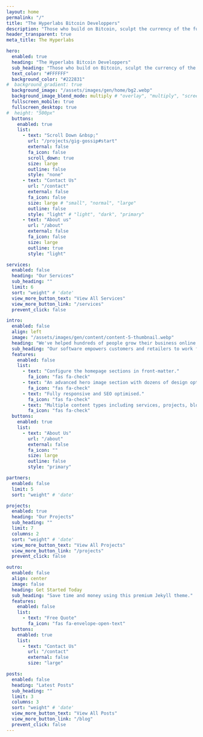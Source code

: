 ```yaml
---
layout: home
permalink: "/"
title: "The Hyperlabs Bitcoin Developpers"
description: "Those who build on Bitcoin, sculpt the currency of the future. We are the builders."
header_transparent: true
meta_title: The Hyperlabs

hero:
  enabled: true
  heading: "The Hyperlabs Bitcoin Developpers"
  sub_heading: "Those who build on Bitcoin, sculpt the currency of the future. <br/> Join us."
  text_color: "#FFFFFF"
  background_color: "#222831"
#  background_gradient: true
  background_image: "/assets/images/gen/home/bg2.webp"
  background_image_blend_mode: multiply # "overlay", "multiply", "screen"
  fullscreen_mobile: true
  fullscreen_desktop: true
#  height: "500px"
  buttons:
    enabled: true
    list:
      - text: "Scroll Down &nbsp;"
        url: "/projects/gig-gossip#start"
        external: false
        fa_icon: false
        scroll_down: true
        size: large
        outline: false
        style: "none"
      - text: "Contact Us"
        url: "/contact"
        external: false
        fa_icon: false
        size: large # "small", "normal", "large"
        outline: false
        style: "light" # "light", "dark", "primary"
      - text: "About us"
        url: "/about"
        external: false
        fa_icon: false
        size: large
        outline: true
        style: "light"

services:
  enabled: false
  heading: "Our Services"
  sub_heading: ""
  limit: 6
  sort: "weight" # 'date'
  view_more_button_text: "View All Services"
  view_more_button_link: "/services"
  prevent_click: false

intro:
  enabled: false
  align: left
  image: "/assets/images/gen/content/content-5-thumbnail.webp"
  heading: "We've helped hundreds of people grow their business online."
  sub_heading: "Our software empowers customers and retailers to work from anywhere in the world, on the go, or at home."
  features:
    enabled: false
    list:
      - text: "Configure the homepage sections in front-matter."
        fa_icon: "fas fa-check"
      - text: "An advanced hero image section with dozens of design options."
        fa_icon: "fas fa-check"
      - text: "Fully responsive and SEO optimised."
        fa_icon: "fas fa-check"
      - text: "Multiple content types including services, projects, blog and more."
        fa_icon: "fas fa-check"
  buttons:
    enabled: true
    list:
      - text: "About Us"
        url: "/about"
        external: false
        fa_icon: ""
        size: large
        outline: false
        style: "primary"

partners:
  enabled: false
  limit: 5
  sort: "weight" # 'date'

projects:
  enabled: true
  heading: "Our Projects"
  sub_heading: ""
  limit: 7
  columns: 2
  sort: "weight" # 'date'
  view_more_button_text: "View All Projects"
  view_more_button_link: "/projects"
  prevent_click: false

outro:
  enabled: false
  align: center
  image: false
  heading: Get Started Today
  sub_heading: "Save time and money using this premium Jekyll theme."
  features:
    enabled: false
    list:
      - text: "Free Quote"
        fa_icon: "fas fa-envelope-open-text"
  buttons:
    enabled: true
    list:
      - text: "Contact Us"
        url: "/contact"
        external: false
        size: "large"

posts:
  enabled: false
  heading: "Latest Posts"
  sub_heading: ""
  limit: 3
  columns: 3
  sort: "weight" # 'date'
  view_more_button_text: "View All Posts"
  view_more_button_link: "/blog"
  prevent_click: false
---
```

